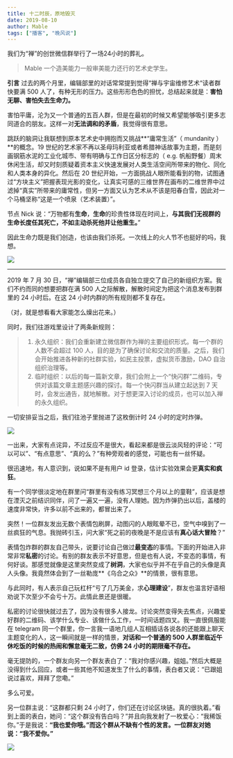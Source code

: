 ```yaml
---
title: 十二时辰，原地毁灭
date: 2019-08-10
author: Mable
tags: ["播客", "晚风说"]
---
```


我们为“禅”的创世微信群举行了一场24小时的葬礼。

<!--more-->

> Mable  一个造美能力一般审美能力还行的艺术史学生。

**引言**  过去的两个月里，编辑部里的对话常常提到觉得“禅与宇宙维修艺术“读者群快要满 500 人了，有种无形的压力。这些形形色色的担忧，总结起来就是：**害怕无聊、害怕失去生命力。**

害怕平庸，沦为又一个普通的五百人群，但是在最初的时候又希望能够吸引更多志同道合的朋友。这样一对**无法调和的矛盾**，我觉得很有意思。

跳跃的脑洞让我联想到原本艺术史中拥抱而又挑战**“庸常生活”（ mundanity ）**的概念。19 世纪的艺术家不再以圣母玛利亚或者希腊神话故事为主题，而是刻画钢筋水泥的工业化城市、带有明确与工作日区分标志的（ e.g. 帆船野餐）周末休闲生活，却又时刻质疑着资本主义快速发展对人类生活空间所带来的物化、同化和人类本身的异化。然后在 20 世纪开始，一方面挑战人眼所能看到的物，试图通过“方块主义”把握表现光影的变化，让真实可感的三维世界在画布的二维世界中过滤掉“真实”所带来的庸常性，但另一方面又认为艺术从不该是阳春白雪，因此对一个马桶坚称“这是一个喷泉（艺术装置）”。

节点 Nick 说：“万物都有**生命**，**生命**的珍贵性体现在时间上，**与其我们无视群的生命长度任其死亡，不如主动杀死他并让他重生。**”

因此生命力既是我们创造，也该由我们杀死。一次线上的火人节不也挺好的吗，我想。

![](http://ww1.sinaimg.cn/large/006tNc79ly1g60dnzap35j30u00u0wgr.jpg)

- - - - - 

2019 年 7 月 30 日，“禅”编辑部三位成员各自独立提交了自己的新组织方案。我们不约而同的想要把群在满 500 人之际解散，解散时间定为把这个消息发布到群里的 24 小时后。在这 24 小时内群的所有规则都不复存在。

（对，就是想看看大家能怎么燥出花来。）

同时，我们往游戏里设计了两条新规则：

>  1. 永久组织：我们会重新建立微信群作为禅的主要组织形式。每一个群的人数不会超过 100 人，目的是为了确保讨论和交流的质量。之后，我们会开始推进各种新的社群实验，如民主投票，虚拟货币激励，DAO 自治组织治理等。
> 2. 临时组织：以后的每一篇新文章，我们会附上一个“快闪群”二维码，专供对该篇文章主题感兴趣的探讨。每一个快闪群当从建立起达到 7 天时，会发出通告，就地解散。对于想更深入讨论的成员，也可以加入禅的永久组织。

一切安排妥当之后，我们往池子里抛进了这枚倒计时 24 小时的定时炸弹。

![](http://ww1.sinaimg.cn/large/006tNc79ly1g60dowrvf0j312m0muaf6.jpg)

一出来，大家有点诧异，不过反应不是很大，看起来都是很云淡风轻的评论：“可以可以”、“有点意思”、“真的么？”有种旁观者的感觉，可能也有一丝怀疑。

很迅速地，有人意识到，说如果不是有用户 id 登录，估计实验效果会更**真实和疯狂**。

有一个同学很淡定地在群里问“群里有没有练习冥想三个月以上的童鞋”，应该是想在湮灭之前结识同伴，问了一遍又一遍，没有人理她。因为炸弹扔出以后，盖楼的速度非常快，许多以前不出来的，都冒出来了。

突然！一位群友发出无数个表情包刷屏，动图闪的人眼眩晕不已，空气中嗅到了一丝疯狂的气息。我抛砖引玉，问大家“死之前的夜晚是不是应该有**真心话大冒险**？”

表情包炸群的群友自己带头，说要讨论自己做过**最变态**的事情。下面的开始进入非常非常**私密**的讨论。有别的群友表示不好意思，但是也有人说，不变态的事情，有何好谈。那感觉就像是这里突然变成了**树洞**，大家也似乎并不在乎自己的头像是真人头像。我竟然体会到了一丝勒庞**《乌合之众》**的情景，很有意思。

与此同时，有人表示自己玩杠杆“亏了几万美金，求**心理建设**”，群友也温言好语相劝说下次至少不会亏十万。此情此景还是很暖。

私密的讨论很快就过去了，因为没有很多人接龙。讨论突然变得失去焦点，兴趣爱好群的二维码、该学什么专业、该做什么工作，一时间话题四叉。我一直很佩服能在 telegram 同一个群里，你一言我一语地几组人互相插话各说各的还能跟上聊天主题变化的人，这一瞬间就是一样的情景，**对话和一个普通的 500 人群里临近午休吃饭的时候的热闹和懈怠毫无二致，仿佛 24 小时的期限毫不存在。**

毫无提防的，一个群友向另一个群友表白了：“我对你感兴趣，姐姐。”然后大概是没得到什么回应，或者一些其他不知道发生了什么的事情，表白者又说：“已跟姐说过喜欢，拜拜了您嘞。”

多么可爱。

另一位群主说：“这群都只剩 24 小时了，你们还在讨论区块链。真的很执着。”看到上面的表白，她问：“这个群没有告白吗？”并且向我发射了一枚爱心：“我稀饭你。”于是我说：**“我也爱你哦。”**而这个群从不缺有个性的发言。一位群友对她说：**“我不爱你。”**

![](http://ww1.sinaimg.cn/large/006tNc79ly1g60drfca16j30u00u040p.jpg)
